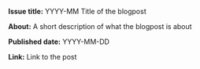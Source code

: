 **Issue title:** YYYY-MM Title of the blogpost



**About:** A short description of what the blogpost is about

**Published date:** YYYY-MM-DD

**Link:** Link to the post

